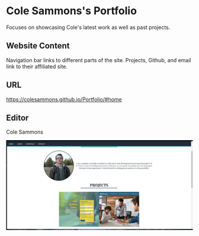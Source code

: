 # Cole Sammons's Portfolio

Focuses on showcasing Cole's latest work as well as past projects.

## Website Content

Navigation bar links to different parts of the site. 
Projects, Github, and email link to their affiliated site. 

## URL

https://colesammons.github.io/Portfolio/#home

## Editor

Cole Sammons

![Website home page](./assets/images/website.png)
